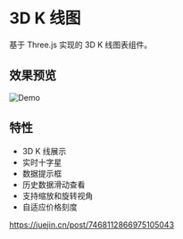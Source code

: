 # 3D K 线图

基于 Three.js 实现的 3D K 线图表组件。

## 效果预览

![Demo](demo.webp)

## 特性

- 3D K 线展示
- 实时十字星
- 数据提示框
- 历史数据滑动查看
- 支持缩放和旋转视角
- 自适应价格刻度

https://juejin.cn/post/7468112866975105043


